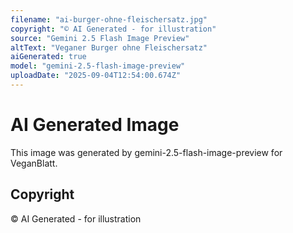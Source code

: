```yaml
---
filename: "ai-burger-ohne-fleischersatz.jpg"
copyright: "© AI Generated - for illustration"
source: "Gemini 2.5 Flash Image Preview"
altText: "Veganer Burger ohne Fleischersatz"
aiGenerated: true
model: "gemini-2.5-flash-image-preview"
uploadDate: "2025-09-04T12:54:00.674Z"
---
```


# AI Generated Image

This image was generated by gemini-2.5-flash-image-preview for VeganBlatt.

## Copyright
© AI Generated - for illustration
